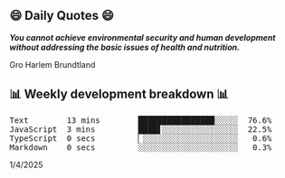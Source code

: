 ## 😄 Daily Quotes 😄

_**You cannot achieve environmental security and human development without addressing the basic issues of health and nutrition.**_

Gro Harlem Brundtland



## 📊 Weekly development breakdown 📊

<pre>Text        13 mins        ████████████████░░░░░  76.6%
JavaScript  3 mins         ████▋░░░░░░░░░░░░░░░░  22.5%
TypeScript  0 secs         ▏░░░░░░░░░░░░░░░░░░░░   0.6%
Markdown    0 secs         ░░░░░░░░░░░░░░░░░░░░░   0.3%</pre>

1/4/2025